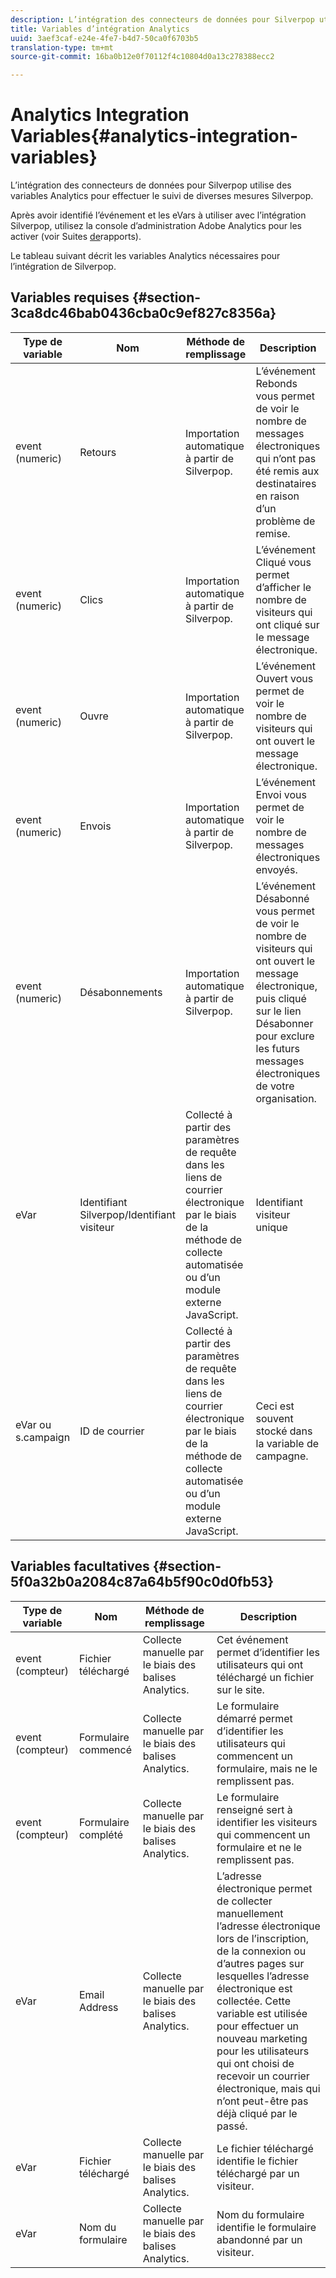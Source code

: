 ```yaml
---
description: L’intégration des connecteurs de données pour Silverpop utilise des variables Analytics pour effectuer le suivi de diverses mesures Silverpop.
title: Variables d’intégration Analytics
uuid: 3aef3caf-e24e-4fe7-b4d7-50ca0f6703b5
translation-type: tm+mt
source-git-commit: 16ba0b12e0f70112f4c10804d0a13c278388ecc2

---
```



# Analytics Integration Variables{#analytics-integration-variables}

L’intégration des connecteurs de données pour Silverpop utilise des variables Analytics pour effectuer le suivi de diverses mesures Silverpop.

Après avoir identifié l’événement et les eVars à utiliser avec l’intégration Silverpop, utilisez la console d’administration Adobe Analytics pour les activer (voir Suites [de](https://docs.adobe.com/content/help/en/analytics/admin/manage-report-suites/report-suites-admin.html)rapports).

Le tableau suivant décrit les variables Analytics nécessaires pour l’intégration de Silverpop.

## Variables requises {#section-3ca8dc46bab0436cba0c9ef827c8356a}

| Type de variable | Nom | Méthode de remplissage | Description |
|---|---|---|---|
| event (numeric) | Retours | Importation automatique à partir de Silverpop. | L’événement Rebonds vous permet de voir le nombre de messages électroniques qui n’ont pas été remis aux destinataires en raison d’un problème de remise. |
| event (numeric) | Clics | Importation automatique à partir de Silverpop. | L’événement Cliqué vous permet d’afficher le nombre de visiteurs qui ont cliqué sur le message électronique. |
| event (numeric) | Ouvre | Importation automatique à partir de Silverpop. | L’événement Ouvert vous permet de voir le nombre de visiteurs qui ont ouvert le message électronique. |
| event (numeric) | Envois | Importation automatique à partir de Silverpop. | L’événement Envoi vous permet de voir le nombre de messages électroniques envoyés. |
| event (numeric) | Désabonnements | Importation automatique à partir de Silverpop. | L’événement Désabonné vous permet de voir le nombre de visiteurs qui ont ouvert le message électronique, puis cliqué sur le lien Désabonner pour exclure les futurs messages électroniques de votre organisation. |
| eVar | Identifiant Silverpop/Identifiant visiteur | Collecté à partir des paramètres de requête dans les liens de courrier électronique par le biais de la méthode de collecte automatisée ou d’un module externe JavaScript. | Identifiant visiteur unique |
| eVar ou s.campaign | ID de courrier | Collecté à partir des paramètres de requête dans les liens de courrier électronique par le biais de la méthode de collecte automatisée ou d’un module externe JavaScript. | Ceci est souvent stocké dans la variable de campagne. |

## Variables facultatives {#section-5f0a32b0a2084c87a64b5f90c0d0fb53}

| Type de variable | Nom | Méthode de remplissage | Description |
|---|---|---|---|
| event (compteur) | Fichier téléchargé | Collecte manuelle par le biais des balises Analytics. | Cet événement permet d’identifier les utilisateurs qui ont téléchargé un fichier sur le site. |
| event (compteur) | Formulaire commencé | Collecte manuelle par le biais des balises Analytics. | Le formulaire démarré permet d’identifier les utilisateurs qui commencent un formulaire, mais ne le remplissent pas. |
| event (compteur) | Formulaire complété | Collecte manuelle par le biais des balises Analytics. | Le formulaire renseigné sert à identifier les visiteurs qui commencent un formulaire et ne le remplissent pas. |
| eVar | Email Address | Collecte manuelle par le biais des balises Analytics. | L’adresse électronique permet de collecter manuellement l’adresse électronique lors de l’inscription, de la connexion ou d’autres pages sur lesquelles l’adresse électronique est collectée. Cette variable est utilisée pour effectuer un nouveau marketing pour les utilisateurs qui ont choisi de recevoir un courrier électronique, mais qui n’ont peut-être pas déjà cliqué par le passé. |
| eVar | Fichier téléchargé | Collecte manuelle par le biais des balises Analytics. | Le fichier téléchargé identifie le fichier téléchargé par un visiteur. |
| eVar | Nom du formulaire | Collecte manuelle par le biais des balises Analytics. | Nom du formulaire identifie le formulaire abandonné par un visiteur. |

